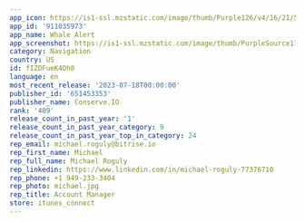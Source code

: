 ```yaml
---
app_icon: https://is1-ssl.mzstatic.com/image/thumb/Purple126/v4/16/21/58/16215811-ccfb-8c74-3d88-a2db040ff2b6/AppIcon-WhaleAlert-1x_U007emarketing-0-7-0-85-220.png/1024x1024bb.png
app_id: '911035973'
app_name: Whale Alert
app_screenshot: https://is1-ssl.mzstatic.com/image/thumb/PurpleSource115/v4/d6/ef/42/d6ef425a-7137-e18b-c0f6-4ab6a3e104b2/2f2df512-d3bb-4031-9ecd-80100d1d2ba2_Simulator_Screen_Shot_-_iPhone_12_Pro_Max_-_2021-08-10_at_10.10.29.png/1284x2778bb.png
category: Navigation
country: US
id: fIZDFueK4Oh0
language: en
most_recent_release: '2023-07-18T00:00:00'
publisher_id: '651453353'
publisher_name: Conserve.IO
rank: '409'
release_count_in_past_year: '1'
release_count_in_past_year_category: 9
release_count_in_past_year_top_in_category: 24
rep_email: michael.roguly@bitrise.io
rep_first_name: Michael
rep_full_name: Michael Roguly
rep_linkedin: https://www.linkedin.com/in/michael-roguly-77376710
rep_phone: +1 949-233-3404
rep_photo: michael.jpg
rep_title: Account Manager
store: itunes_connect
---
```

